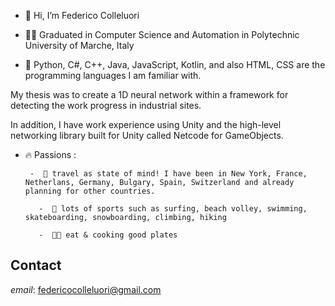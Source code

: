 - 👋 Hi, I’m Federico Colleluori

- 👨‍🎓 Graduated in Computer Science and Automation in Polytechnic University of Marche, Italy

- 🌱 Python, C#, C++, Java, JavaScript, Kotlin, and also HTML, CSS are the programming languages I am familiar with. 

My thesis was to create a 1D neural network within a framework for detecting the work progress in industrial sites.

In addition, I have work experience using Unity and the high-level networking library built for Unity called Netcode for GameObjects.

- 🔥 Passions :
   
       -  🚀 travel as state of mind! I have been in New York, France, Netherlans, Germany, Bulgary, Spain, Switzerland and already planning for other countries.

         -  🥇 lots of sports such as surfing, beach volley, swimming, skateboarding, snowboarding, climbing, hiking

         -  👨‍🍳 eat & cooking good plates
  
## Contact
<i>email</i>: federicocolleluori@gmail.com
